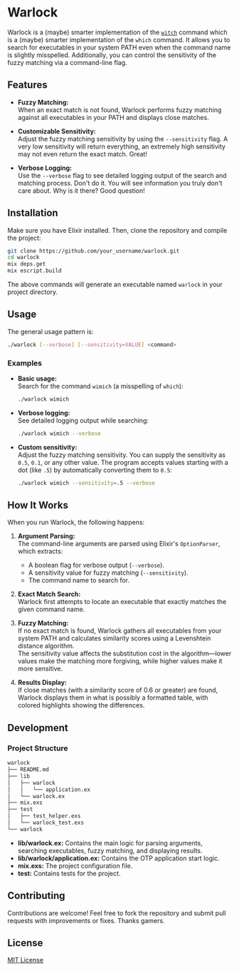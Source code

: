 # Warlock

Warlock is a (maybe) smarter implementation of the [`witch`](https://github.com/uripper/witch) command which is a (maybe) smarter implementation of the `which` command. It allows you to search for executables in your system PATH even when the command name is slightly misspelled. Additionally, you can control the sensitivity of the fuzzy matching via a command-line flag.

## Features

- **Fuzzy Matching:**  
  When an exact match is not found, Warlock performs fuzzy matching against all executables in your PATH and displays close matches.

- **Customizable Sensitivity:**  
  Adjust the fuzzy matching sensitivity by using the `--sensitivity` flag. A very low sensitivity will return everything, an extremely high sensitivity may not even return the exact match. Great!

- **Verbose Logging:**  
  Use the `--verbose` flag to see detailed logging output of the search and matching process. Don't do it. You will see information you truly don't care about. Why is it there? Good question!

## Installation

Make sure you have Elixir installed. Then, clone the repository and compile the project:

```bash
git clone https://github.com/your_username/warlock.git
cd warlock
mix deps.get
mix escript.build
```

The above commands will generate an executable named `warlock` in your project directory.

## Usage

The general usage pattern is:

```bash
./warlock [--verbose] [--sensitivity=VALUE] <command>
```

### Examples

- **Basic usage:**  
  Search for the command `wimich` (a misspelling of `which`):

  ```bash
  ./warlock wimich
  ```

- **Verbose logging:**  
  See detailed logging output while searching:

  ```bash
  ./warlock wimich --verbose
  ```

- **Custom sensitivity:**  
  Adjust the fuzzy matching sensitivity. You can supply the sensitivity as `0.5`, `0.1`, or any other value. The program accepts values starting with a dot (like `.5`) by automatically converting them to `0.5`:

  ```bash
  ./warlock wimich --sensitivity=.5 --verbose
  ```

## How It Works

When you run Warlock, the following happens:

1. **Argument Parsing:**  
   The command-line arguments are parsed using Elixir's `OptionParser`, which extracts:
   - A boolean flag for verbose output (`--verbose`).
   - A sensitivity value for fuzzy matching (`--sensitivity`).
   - The command name to search for.

2. **Exact Match Search:**  
   Warlock first attempts to locate an executable that exactly matches the given command name.

3. **Fuzzy Matching:**  
   If no exact match is found, Warlock gathers all executables from your system PATH and calculates similarity scores using a Levenshtein distance algorithm.  
   The sensitivity value affects the substitution cost in the algorithm—lower values make the matching more forgiving, while higher values make it more sensitive.

4. **Results Display:**  
   If close matches (with a similarity score of 0.6 or greater) are found, Warlock displays them in what is possibly a formatted table, with colored highlights showing the differences.

## Development

### Project Structure

```txt
warlock
├── README.md
├── lib
│   ├── warlock
│   │   └── application.ex
│   └── warlock.ex
├── mix.exs
├── test
│   ├── test_helper.exs
│   └── warlock_test.exs
└── warlock
```

- **lib/warlock.ex:** Contains the main logic for parsing arguments, searching executables, fuzzy matching, and displaying results.
- **lib/warlock/application.ex:** Contains the OTP application start logic.
- **mix.exs:** The project configuration file.
- **test:** Contains tests for the project.

## Contributing

Contributions are welcome! Feel free to fork the repository and submit pull requests with improvements or fixes. Thanks gamers.

## License

[MIT License](LICENSE)
